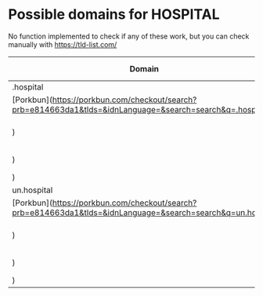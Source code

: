 # Possible domains for HOSPITAL

No function implemented to check if any of these work, but you can check manually with https://tld-list.com/

| Domain | Porkbun | NameCheap | Google Domains |
|---|---|---|---|
| .hospital | [Porkbun](https://porkbun.com/checkout/search?prb=e814663da1&tlds=&idnLanguage=&search=search&q=.hospital) | [Namecheap](https://www.namecheap.com/domains/registration/results/?domain=.hospital) | [Google](https://domains.google.com/registrar/search?searchTerm=.hospital) |
| un.hospital | [Porkbun](https://porkbun.com/checkout/search?prb=e814663da1&tlds=&idnLanguage=&search=search&q=un.hospital) | [Namecheap](https://www.namecheap.com/domains/registration/results/?domain=un.hospital) | [Google](https://domains.google.com/registrar/search?searchTerm=un.hospital) |
